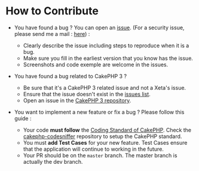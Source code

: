 # How to Contribute
* You have found a bug ? You can open an [issue](https://github.com/XetaIO/Xeta/issues/new). (For a security issue, please send me a mail : [here](mailto:zoro.fmt@gmail.com)) :
    * Clearly describe the issue including steps to reproduce when it is a bug.
    * Make sure you fill in the earliest version that you know has the issue.
    * Screenshots and code exemple are welcome in the issues.

* You have found a bug related to CakePHP 3 ?
    * Be sure that it's a CakePHP 3 related issue and not a Xeta's issue.
    * Ensure that the issue doesn't exist in the [issues list](https://github.com/cakephp/cakephp/issues).
    * Open an issue in the [CakePHP 3 repository](https://github.com/cakephp/cakephp/issues/new).

* You want to implement a new feature or fix a bug ? Please follow this guide :
    * Your code **must follow** the [Coding Standard of CakePHP](http://book.cakephp.org/3.0/en/contributing/cakephp-coding-conventions.html). Check the [cakephp-codesniffer](https://github.com/cakephp/cakephp-codesniffer) repository to setup the CakePHP standard.
    * You must **add Test Cases** for your new feature. Test Cases ensure that the application will continue to working in the future.
    * Your PR should be on the `master` branch. The master branch is actually the dev branch.
